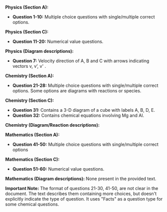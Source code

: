 **Physics (Section A):**

* **Question 1-10:**  Multiple choice questions with single/multiple correct options.


**Physics (Section C):**

* **Question 11-20:**  Numerical value questions.

**Physics (Diagram descriptions):**

* **Question 7:**  Velocity direction of A, B and C with arrows indicating vectors v, v’, v' .


**Chemistry (Section A):**

* **Question 21-28:** Multiple choice questions with single/multiple correct options. Some options are diagrams with reactions or species.


**Chemistry (Section C):**

* **Question 31:** Contains a 3-D diagram of a cube with labels A, B, D, E.
* **Question 32:**  Contains chemical equations involving Mg and Al.


**Chemistry (Diagram/Reaction descriptions):**


**Mathematics (Section A):**

* **Question 41-50:** Multiple choice questions with single/multiple correct options


**Mathematics (Section C):**

* **Question 51-60:** Numerical value questions.

**Mathematics (Diagram descriptions):**
None present in the provided text.


**Important Note:**  The format of questions 21-30, 41-50, are not clear in the document.  The text describes them containing more choices, but doesn't explicitly indicate the type of question.  It uses "Facts" as a question type for some chemical questions.